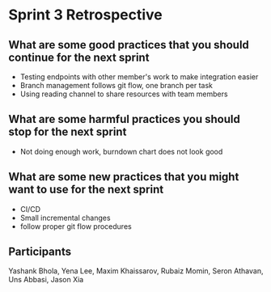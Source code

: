 # Sprint 3 Retrospective

## What are some good practices that you should continue for the next sprint

- Testing endpoints with other member's work to make integration easier
- Branch management follows git flow, one branch per task
- Using reading channel to share resources with team members

## What are some harmful practices you should stop for the next sprint

- Not doing enough work, burndown chart does not look good

## What are some new practices that you might want to use for the next sprint

- CI/CD
- Small incremental changes
- follow proper git flow procedures

## Participants

Yashank Bhola, Yena Lee, Maxim Khaissarov, Rubaiz Momin, Seron Athavan, Uns Abbasi, Jason Xia
